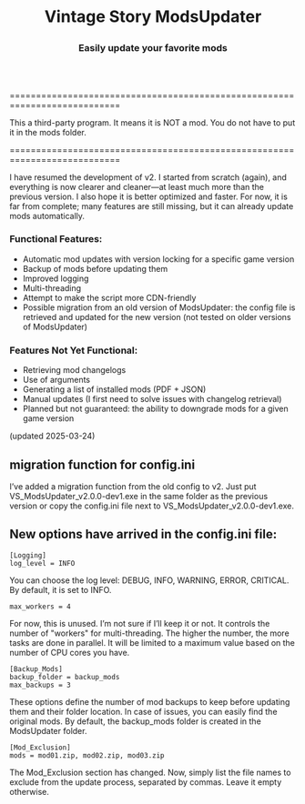 # <p align="center">Vintage Story ModsUpdater</p>
### <p align="center">Easily update your favorite mods</p>
<br><br>

===========================================================================

This a third-party program. It means it is NOT a mod. You do not have to put it in the mods folder.<br>

===========================================================================



I have resumed the development of v2. I started from scratch (again), and everything is now clearer and cleaner—at least much more than the previous version. I also hope it is better optimized and faster.
For now, it is far from complete; many features are still missing, but it can already update mods automatically.


### Functional Features:
* Automatic mod updates with version locking for a specific game version
* Backup of mods before updating them
* Improved logging
* Multi-threading
* Attempt to make the script more CDN-friendly
* Possible migration from an old version of ModsUpdater: the config file is retrieved and updated for the new version (not tested on older versions of ModsUpdater)

### Features Not Yet Functional:
* Retrieving mod changelogs
* Use of arguments
* Generating a list of installed mods (PDF + JSON)
* Manual updates (I first need to solve issues with changelog retrieval)
* Planned but not guaranteed: the ability to downgrade mods for a given game version


(updated 2025-03-24)

## migration function for config.ini
I’ve added a migration function from the old config to v2. Just put VS_ModsUpdater_v2.0.0-dev1.exe in the same folder as the previous version or copy the config.ini file next to VS_ModsUpdater_v2.0.0-dev1.exe.

## New options have arrived in the config.ini file:
```ìni
[Logging]
log_level = INFO
```
You can choose the log level: DEBUG, INFO, WARNING, ERROR, CRITICAL.
By default, it is set to INFO.

```ìni
max_workers = 4
```
For now, this is unused. I’m not sure if I’ll keep it or not. It controls the number of "workers" for multi-threading. The higher the number, the more tasks are done in parallel. It will be limited to a maximum value based on the number of CPU cores you have.

```ìni
[Backup_Mods]
backup_folder = backup_mods
max_backups = 3
```
These options define the number of mod backups to keep before updating them and their folder location. In case of issues, you can easily find the original mods. By default, the backup_mods folder is created in the ModsUpdater folder.

```ìni
[Mod_Exclusion]
mods = mod01.zip, mod02.zip, mod03.zip
```
The Mod_Exclusion section has changed. Now, simply list the file names to exclude from the update process, separated by commas. Leave it empty otherwise.